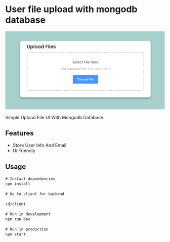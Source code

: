 # User file upload with mongodb database

![alt text](https://github.com/Nikhil27b/email_mongodb_restapi/blob/main/Screenshot_2.png)


Simple Upload File UI With Mongodb Database

## Features 
 - Store User Info And Email
 - Ui Friendly

## Usage

```
# Install dependencies
npm install

# Go to client for backend

cd/client

# Run in development
npm run dev

# Run in production
npm start
```
